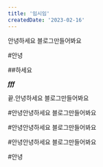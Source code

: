 ```yaml
---
title: '임시임'
createdDate: '2023-02-16'
---
```


안녕하세요
블로그만들어봐요

#안녕

##하세요

**_fff_**

끝.안녕하세요
블로그만들어봐요

#안녕안녕하세요
블로그만들어봐요

#안녕안녕하세요
블로그만들어봐요

#안녕안녕하세요
블로그만들어봐요

#안녕
